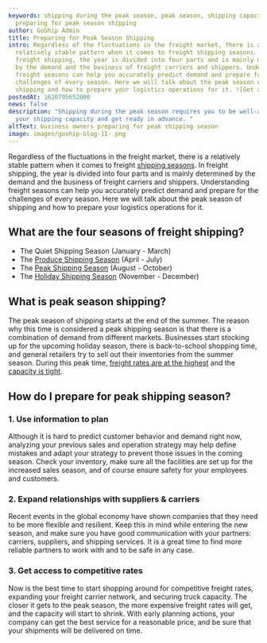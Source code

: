 ```yaml
---
keywords: shipping during the peak season, peak season, shipping capacity,
  preparing for peak season shipping
author: GoShip Admin
title: Preparing for Peak Season Shipping
intro: Regardless of the fluctuations in the freight market, there is a
  relatively stable pattern when it comes to freight shipping seasons. In
  freight shipping, the year is divided into four parts and is mainly determined
  by the demand and the business of freight carriers and shippers. Understanding
  freight seasons can help you accurately predict demand and prepare for the
  challenges of every season. Here we will talk about the peak season of
  shipping and how to prepare your logistics operations for it. ![Get a Q
postedAt: 1620795652000
news: false
description: "Shipping during the peak season requires you to be well-aware of
  your shipping capacity and get ready in advance. "
altText: business owners preparing for peak shipping season
image: images/goship-blog-11-.png
---
```

Regardless of the fluctuations in the freight market, there is a relatively stable pattern when it comes to freight [shipping seasons](https://www.goship.com/blog/tips-and-tricks-to-successfully-move-cross-country/). In freight shipping, the year is divided into four parts and is mainly determined by the demand and the business of freight carriers and shippers. Understanding freight seasons can help you accurately predict demand and prepare for the challenges of every season. Here we will talk about the peak season of shipping and how to prepare your logistics operations for it.

## What are the four seasons of freight shipping?

* The Quiet Shipping Season (January - March)
* The [Produce Shipping Season](https://www.goship.com/blog/produce-shipping-season-2021-how-to-ship-frozen-food/) (April - July)
* The [Peak Shipping Season](https://www.goship.com/blog/peak-season-of-freight/) (August - October)
* The [Holiday Shipping Season](https://www.goship.com/blog/holiday-returns-3-tips-for-handling-reverse-logistics/) (November - December)

## What is peak season shipping?

The peak season of shipping starts at the end of the summer. The reason why this time is considered a peak shipping season is that there is a combination of demand from different markets. Businesses start stocking up for the upcoming holiday season, there is back-to-school shopping time, and general retailers try to sell out their inventories from the summer season. During this peak time, [freight rates are at the highest](https://www.goship.com/blog/how-ups-rate-increases-will-affect-your-shipping-costs-in-2021/) and the [capacity is tight](https://www.goship.com/blog/best-practices-for-managing-your-cold-shipping/).

## How do I prepare for peak shipping season?

### 1. Use information to plan

Although it is hard to predict customer behavior and demand right now, analyzing your previous sales and operation strategy may help define mistakes and adapt your strategy to prevent those issues in the coming season. Check your inventory, make sure all the facilities are set up for the increased sales season, and of course ensure safety for your employees and customers.

### 2. Expand relationships with suppliers & carriers

Recent events in the global economy have shown companies that they need to be more flexible and resilient. Keep this in mind while entering the new season, and make sure you have good communication with your partners: carriers, suppliers, and shipping services. It is a great time to find more reliable partners to work with and to be safe in any case.

### 3. Get access to competitive rates

Now is the best time to start shopping around for competitive freight rates, expanding your freight carrier network, and securing truck capacity. The closer it gets to the peak season, the more expensive freight rates will get, and the capacity will start to shrink. With early planning actions, your company can get the best service for a reasonable price, and be sure that your shipments will be delivered on time.